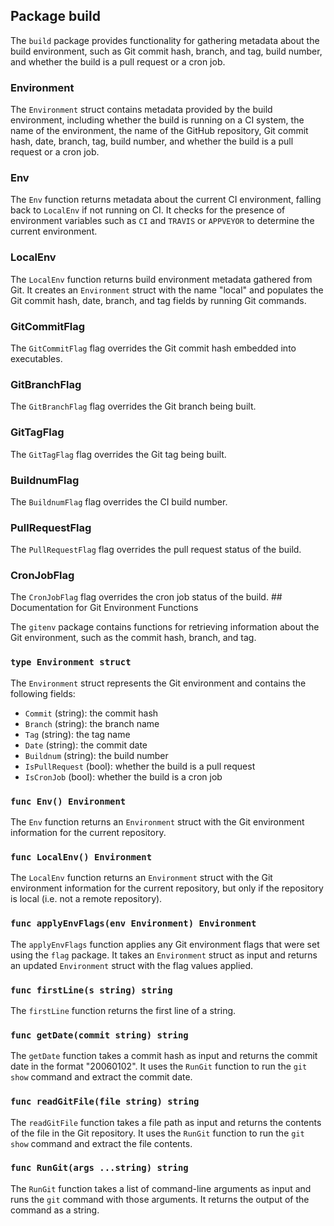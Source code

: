 ## Package build

The `build` package provides functionality for gathering metadata about the build environment, such as Git commit hash, branch, and tag, build number, and whether the build is a pull request or a cron job.

### Environment

The `Environment` struct contains metadata provided by the build environment, including whether the build is running on a CI system, the name of the environment, the name of the GitHub repository, Git commit hash, date, branch, tag, build number, and whether the build is a pull request or a cron job.

### Env

The `Env` function returns metadata about the current CI environment, falling back to `LocalEnv` if not running on CI. It checks for the presence of environment variables such as `CI` and `TRAVIS` or `APPVEYOR` to determine the current environment.

### LocalEnv

The `LocalEnv` function returns build environment metadata gathered from Git. It creates an `Environment` struct with the name "local" and populates the Git commit hash, date, branch, and tag fields by running Git commands. 

### GitCommitFlag

The `GitCommitFlag` flag overrides the Git commit hash embedded into executables.

### GitBranchFlag

The `GitBranchFlag` flag overrides the Git branch being built.

### GitTagFlag

The `GitTagFlag` flag overrides the Git tag being built.

### BuildnumFlag

The `BuildnumFlag` flag overrides the CI build number.

### PullRequestFlag

The `PullRequestFlag` flag overrides the pull request status of the build.

### CronJobFlag

The `CronJobFlag` flag overrides the cron job status of the build. ## Documentation for Git Environment Functions

The `gitenv` package contains functions for retrieving information about the Git environment, such as the commit hash, branch, and tag.

### `type Environment struct`

The `Environment` struct represents the Git environment and contains the following fields:

- `Commit` (string): the commit hash
- `Branch` (string): the branch name
- `Tag` (string): the tag name
- `Date` (string): the commit date
- `Buildnum` (string): the build number
- `IsPullRequest` (bool): whether the build is a pull request
- `IsCronJob` (bool): whether the build is a cron job

### `func Env() Environment`

The `Env` function returns an `Environment` struct with the Git environment information for the current repository.

### `func LocalEnv() Environment`

The `LocalEnv` function returns an `Environment` struct with the Git environment information for the current repository, but only if the repository is local (i.e. not a remote repository).

### `func applyEnvFlags(env Environment) Environment`

The `applyEnvFlags` function applies any Git environment flags that were set using the `flag` package. It takes an `Environment` struct as input and returns an updated `Environment` struct with the flag values applied.

### `func firstLine(s string) string`

The `firstLine` function returns the first line of a string.

### `func getDate(commit string) string`

The `getDate` function takes a commit hash as input and returns the commit date in the format "20060102". It uses the `RunGit` function to run the `git show` command and extract the commit date.

### `func readGitFile(file string) string`

The `readGitFile` function takes a file path as input and returns the contents of the file in the Git repository. It uses the `RunGit` function to run the `git show` command and extract the file contents.

### `func RunGit(args ...string) string`

The `RunGit` function takes a list of command-line arguments as input and runs the `git` command with those arguments. It returns the output of the command as a string.